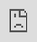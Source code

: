 ```yaml
---
feed: show
content-type: notes
title: "\U0001F3A5 我的PPT"
date created: 2022-07-03
date: 2022-07-03
---
```


<iframe border=0 frameborder=0 src="https://slides.oldwinter.top/" allow="fullscreen" style="position: absolute; top: 0px; left: 0px; height: 100%; width: 100%;"></iframe>
